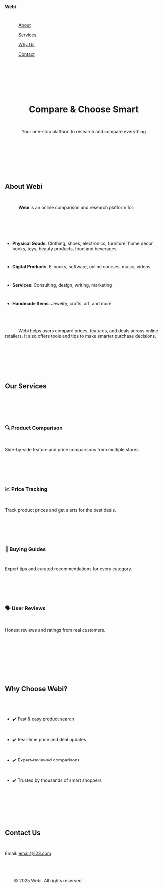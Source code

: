 ﻿<!DOCTYPE html>

<html lang="en">

<head>

`  `<meta charset="UTF-8" />

`  `<meta name="viewport" content="width=device-width, initial-scale=1.0" />

`  `<title>Webi | Compare & Choose Smart</title>

`  `<link href="https://fonts.googleapis.com/css2?family=Open+Sans&family=Poppins:wght@600&display=swap" rel="stylesheet" />

`  `<style>

`    `body {

`      `margin: 0;

`      `font-family: 'Open Sans', sans-serif;

`      `background-color: #f4f6f8;

`      `color: #1a1a1a;

`    `}

`    `header {

`      `background-color: #004aad;

`      `color: white;

`      `padding: 40px 20px;

`      `text-align: center;

`    `}

`    `header h1 {

`      `font-family: 'Poppins', sans-serif;

`      `font-size: 2.8em;

`      `margin: 0;

`    `}

`    `header p {

`      `font-size: 1.2em;

`      `margin: 10px 0 20px;

`    `}

`    `nav {

`      `background: #ffffff;

`      `padding: 10px 20px;

`      `display: flex;

`      `justify-content: space-between;

`      `align-items: center;

`      `box-shadow: 0 2px 5px rgba(0, 0, 0, 0.05);

`    `}

`    `nav a {

`      `color: #004aad;

`      `text-decoration: none;

`      `margin: 0 10px;

`      `font-weight: 600;

`    `}

`    `nav a:hover {

`      `text-decoration: underline;

`    `}

.btn {

`      `background-color: #004aad;

`      `color: white;

`      `padding: 10px 20px;

`      `border: none;

`      `font-weight: bold;

`      `cursor: pointer;

`      `border-radius: 4px;

`    `}

`    `section {

`      `padding: 40px 20px;

`      `max-width: 1000px;

`      `margin: auto;

`    `}

`    `h2 {

`      `color: #004aad;

`      `font-family: 'Poppins', sans-serif;

`    `}

`    `ul {

`      `padding-left: 20px;

`    `}

.features {

`      `display: grid;

`      `grid-template-columns: repeat(auto-fit, minmax(200px, 1fr));

`      `gap: 20px;

`    `}

.features div {

`      `background: #ffffff;

`      `padding: 20px;

`      `border-radius: 8px;

`      `box-shadow: 0 0 10px rgba(0, 0, 0, 0.05);

`    `}

`    `footer {

`      `background-color: #1a1a1a;

`      `color: white;

`      `text-align: center;

`      `padding: 20px;

`    `}

.contact a {

`      `color: #004aad;

`      `text-decoration: none;

`    `}

`  `</style>

</head>

<body>

`  `<nav>

`    `<div><strong>Webi</strong></div>

`    `<div>

`      `<a href="#about">About</a>

`      `<a href="#services">Services</a>

`      `<a href="#benefits">Why Us</a>

`      `<a href="#contact">Contact</a>

`    `</div>

`  `</nav>

`  `<header>

`    `<h1>Compare & Choose Smart</h1>

`    `<p>Your one-stop platform to research and compare everything</p>

`  `</header>

`  `<section id="about">

`    `<h2>About Webi</h2>

`    `<p>

`      `<strong>Webi</strong> is an online comparison and research platform for:

`    `</p>

`    `<ul>

`      `<li><strong>Physical Goods</strong>: Clothing, shoes, electronics, furniture, home decor, books, toys, beauty products, food and beverages</li>

`      `<li><strong>Digital Products</strong>: E-books, software, online courses, music, videos</li>

`      `<li><strong>Services</strong>: Consulting, design, writing, marketing</li>

`      `<li><strong>Handmade Items</strong>: Jewelry, crafts, art, and more</li>

`    `</ul>

`    `<p>

`      `Webi helps users compare prices, features, and deals across online retailers. It also offers tools and tips to make smarter purchase decisions.

`    `</p>

`  `</section>

`  `<section id="services">

`    `<h2>Our Services</h2>

`    `<div class="features">

`      `<div>

`        `<h3>🔍 Product Comparison</h3>

`        `<p>Side-by-side feature and price comparisons from multiple stores.</p>

`      `</div>

`      `<div>

`        `<h3>📈 Price Tracking</h3>

`        `<p>Track product prices and get alerts for the best deals.</p>

`      `</div>

`      `<div>

`        `<h3>🧠 Buying Guides</h3>

`        `<p>Expert tips and curated recommendations for every category.</p>

`      `</div>

`      `<div>

`        `<h3>🗣️ User Reviews</h3>

`        `<p>Honest reviews and ratings from real customers.</p>

`      `</div>

`    `</div>

`  `</section>

`  `<section id="benefits">

`    `<h2>Why Choose Webi?</h2>

`    `<ul>

`      `<li>✔️ Fast & easy product search</li>

`      `<li>✔️ Real-time price and deal updates</li>

`      `<li>✔️ Expert-reviewed comparisons</li>

`      `<li>✔️ Trusted by thousands of smart shoppers</li>

`    `</ul>

`  `</section>

`  `<section id="contact">

`    `<h2>Contact Us</h2>

`    `<p>Email: <a href="mailto:email@123.com">email@123.com</a></p>

`  `</section>

`  `<footer>

`    `&copy; 2025 Webi. All rights reserved.

`  `</footer>

</body>

</html>

